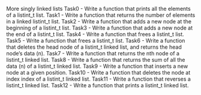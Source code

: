 More singly linked lists
Task0 - Write a function that prints all the elements of a listint_t list.
Task1 - Write a function that returns the number of elements in a linked listint_t list.
Task2 - Write a function that adds a new node at the beginning of a listint_t list.
Task3 - Write a function that adds a new node at the end of a listint_t list.
Task4 - Write a function that frees a listint_t list.
Task5 - Write a function that frees a listint_t list.
Task6 - Write a function that deletes the head node of a listint_t linked list, and returns the head node’s data (n).
Task7 - Write a function that returns the nth node of a listint_t linked list.
Task8 - Write a function that returns the sum of all the data (n) of a listint_t linked list.
Task9 - Write a function that inserts a new node at a given position.
Task10 - Write a function that deletes the node at index index of a listint_t linked list.
Task11 - Write a function that reverses a listint_t linked list.
Task12 - Write a function that prints a listint_t linked list.
